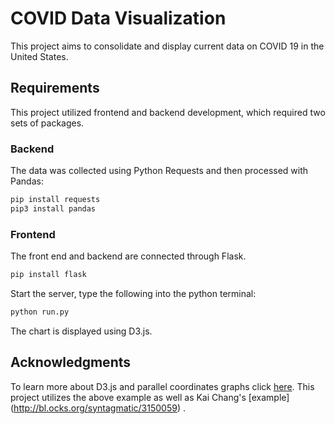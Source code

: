 # COVID Data Visualization

This project aims to consolidate and display current data on COVID 19 in the United States.

## Requirements
This project utilized frontend and backend development, which required two sets of packages.

### Backend
The data was collected using Python Requests and then processed with Pandas:
```bash
pip install requests
pip3 install pandas
```

### Frontend
The front end and backend are connected through Flask.
```bash
pip install flask
```

Start the server, type the following into the python terminal:
```python
python run.py
```

The chart is displayed using D3.js.

## Acknowledgments
To learn more about D3.js and parallel coordinates graphs click [here](https://observablehq.com/@d3/parallel-coordinates).
This project utilizes the above example as well as Kai Chang's [example] (http://bl.ocks.org/syntagmatic/3150059) .